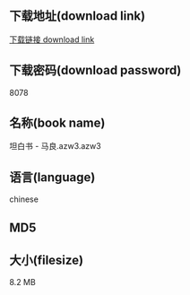 ## 下载地址(download link)
[下载链接 download link](https://tutu365.netlify.app/?s=%E5%9D%A6%E7%99%BD%E4%B9%A6+-+%E9%A9%AC%E8%89%AF.azw3)

## 下载密码(download password)
8078

## 名称(book name)
坦白书 - 马良.azw3.azw3

## 语言(language)
chinese

## MD5


## 大小(filesize)
8.2 MB
